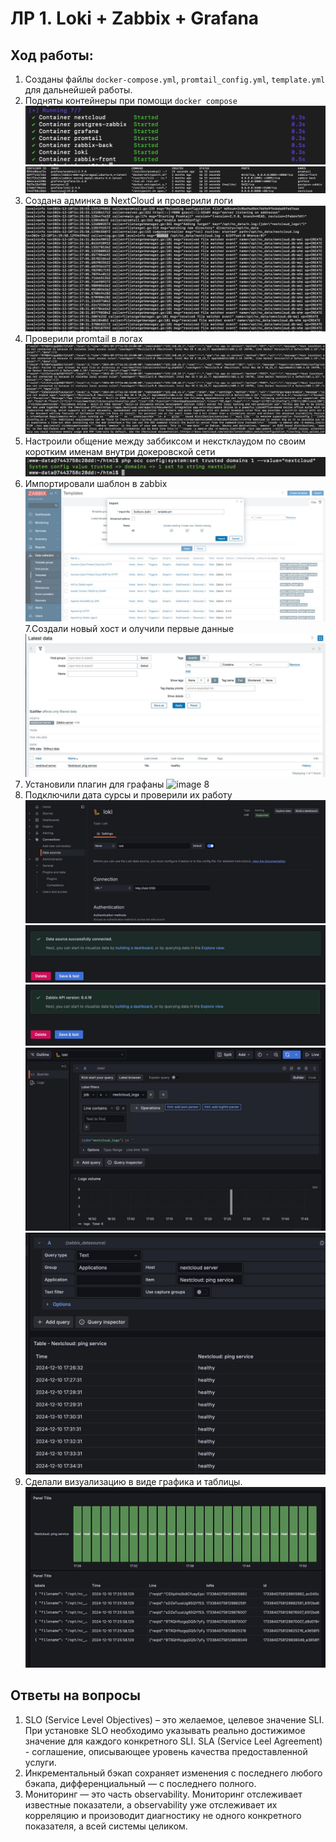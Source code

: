 # ЛР 1. Loki + Zabbix + Grafana

## Ход работы:
1. Созданы файлы `docker-compose.yml`, `promtail_config.yml`, `template.yml` для дальнейшей работы.
2. Подняты контейнеры при помощи `docker compose`
![image 1](https://github.com/Ulitka-na-sklone/Ted_Team/blob/main/LR1/pic/1.jpg)
![image 2](https://github.com/Ulitka-na-sklone/Ted_Team/blob/main/LR1/pic/2.png)
3. Создана админка в NextCloud и проверили логи
![image 3](https://github.com/Ulitka-na-sklone/Ted_Team/blob/main/LR1/pic/3.jpg)
4. Проверили promtail в логах
![image 4](https://github.com/Ulitka-na-sklone/Ted_Team/blob/main/LR1/pic/4.jpg)
5. Настроили общение между заббиксом и некстклаудом по своим коротким именам внутри докеровской сети
![image 5](https://github.com/Ulitka-na-sklone/Ted_Team/blob/main/LR1/pic/5.png)
6. Импортировали шаблон в zabbix
![image 6](https://github.com/Ulitka-na-sklone/Ted_Team/blob/main/LR1/pic/6.jpg)
7.Создали новый хост и олучили первые данные
![image 7](https://github.com/Ulitka-na-sklone/Ted_Team/blob/main/LR1/pic/7.jpg)
8. Установили плагин для графаны
![image 8](https://github.com/Ulitka-na-sklone/Ted_Team/blob/main/LR1/pic/8.jpg)
9. Подключили дата сурсы и проверили их работу
![image 9](https://github.com/Ulitka-na-sklone/Ted_Team/blob/main/LR1/pic/9.jpg)
![image 10](https://github.com/Ulitka-na-sklone/Ted_Team/blob/main/LR1/pic/10.jpg)
![image 11](https://github.com/Ulitka-na-sklone/Ted_Team/blob/main/LR1/pic/11.jpg)
![image 12](https://github.com/Ulitka-na-sklone/Ted_Team/blob/main/LR1/pic/12.jpg)
![image 13](https://github.com/Ulitka-na-sklone/Ted_Team/blob/main/LR1/pic/13.jpg)
10. Сделали визуализацию в виде графика и таблицы.
![image 14](https://github.com/Ulitka-na-sklone/Ted_Team/blob/main/LR1/pic/14.jpg)

## Ответы на вопросы
1. SLO (Service Level Objectives) – это желаемое, целевое значение SLI. При установке SLO необходимо указывать реально достижимое значение для каждого конкретного SLI.
   SLA (Service Leel Agreement) - соглашение, описывающее уровень качества предоставленной услуги.
3. Инкрементальный бэкап сохраняет изменения с последнего любого бэкапа, дифференциальный — с последнего полного.
4. Мониторинг — это часть observability. Мониторинг отслеживает известные показатели, а observability уже отслеживает их корреляцию и произоводит диагностику не одного конкретного показателя, а всей системы целиком.
